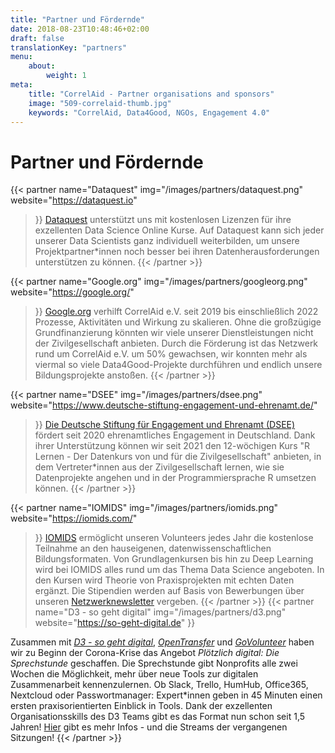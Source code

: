 ```yaml
---
title: "Partner und Fördernde"
date: 2018-08-23T10:48:46+02:00
draft: false
translationKey: "partners"
menu: 
    about:
        weight: 1
meta:
    title: "CorrelAid - Partner organisations and sponsors"
    image: "509-correlaid-thumb.jpg"
    keywords: "CorrelAid, Data4Good, NGOs, Engagement 4.0"
---
```



# Partner und Fördernde

{{< partner 
    name="Dataquest"
    img="/images/partners/dataquest.png"
    website="https://dataquest.io"
>}}
[Dataquest](https://dataquest.io) unterstützt uns mit kostenlosen Lizenzen für ihre exzellenten Data Science Online Kurse. Auf Dataquest kann sich jeder unserer Data Scientists ganz individuell weiterbilden, um unsere Projektpartner*innen noch besser bei ihren Datenherausforderungen unterstützen zu können. 
{{< /partner >}}

{{< partner 
    name="Google.org"
    img="/images/partners/googleorg.png"
    website="https://google.org/"
>}}
[Google.org](https://google.org/) verhilft CorrelAid e.V. seit 2019 bis einschließlich 2022 Prozesse, Aktivitäten und Wirkung zu skalieren. Ohne die großzügige Grundfinanzierung könnten wir viele unserer Dienstleistungen nicht der Zivilgesellschaft anbieten. Durch die Förderung ist das Netzwerk rund um CorrelAid e.V. um 50% gewachsen, wir konnten mehr als viermal so viele Data4Good-Projekte durchführen und endlich unsere Bildungsprojekte anstoßen.
{{< /partner >}}

{{< partner 
    name="DSEE"
    img="/images/partners/dsee.png"
    website="https://www.deutsche-stiftung-engagement-und-ehrenamt.de/"
>}}
[Die Deutsche Stiftung für Engagement und Ehrenamt (DSEE)](https://www.deutsche-stiftung-engagement-und-ehrenamt.de/) fördert seit 2020 ehrenamtliches Engagement in Deutschland. Dank ihrer Unterstützung können wir seit 2021 den 12-wöchigen Kurs "R Lernen - Der Datenkurs von und für die Zivilgesellschaft" anbieten, in dem Vertreter*innen aus der Zivilgesellschaft lernen, wie sie Datenprojekte angehen und in der Programmiersprache R umsetzen können.
{{< /partner >}}

{{< partner 
    name="IOMIDS"
    img="/images/partners/iomids.png"
    website="https://iomids.com/"
>}}
[IOMIDS](https://iomids.com/) ermöglicht unseren Volunteers jedes Jahr die kostenlose Teilnahme an den hauseigenen, datenwissenschaftlichen Bildungsformaten. Von Grundlagenkursen bis hin zu Deep Learning wird bei IOMIDS alles rund um das Thema Data Science angeboten. In den Kursen wird Theorie von Praxisprojekten mit echten Daten ergänzt. Die Stipendien werden auf Basis von Bewerbungen über unseren [Netzwerknewsletter](https://correlaid.us12.list-manage.com/subscribe?u=b294bf2834adf5d89bdd2dd5a&id=915f3f3eff) vergeben.
{{< /partner >}}
{{< partner 
    name="D3 - so geht digital"
    img="/images/partners/d3.png"
    website="https://so-geht-digital.de"
>}}

Zusammen mit [*D3 - so geht digital*](https://so-geht-digital.de), [*OpenTransfer*](https://opentransfer.de/) und [*GoVolunteer*](https://govolunteer.com) haben wir zu Beginn der Corona-Krise das Angebot *Plötzlich digital: Die Sprechstunde* geschaffen. Die Sprechstunde gibt Nonprofits alle zwei Wochen die Möglichkeit, mehr über neue Tools zur digitalen Zusammenarbeit kennenzulernen. Ob Slack, Trello, HumHub, Office365, Nextcloud oder Passwortmanager: Expert*innen geben in 45 Minuten einen ersten praxisorientierten Einblick in Tools. Dank der exzellenten Organisationsskills des D3 Teams gibt es das Format nun schon seit 1,5 Jahren! [Hier](https://so-geht-digital.de/ploetzlich-digital-die-sprechstunde/) gibt es mehr Infos - und die Streams der vergangenen Sitzungen! 
{{< /partner >}}


